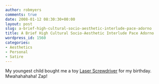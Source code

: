 ```yaml
---
author: robmyers
comments: true
date: 2008-01-12 08:30:30+00:00
layout: post
slug: a-brief-high-cultural-socio-aesthetic-interlude-pace-adorno
title: A Brief High Cultural Socio-Aesthetic Interlude Pace Adorno
wordpress_id: 1560
categories:
- Aesthetics
- Personal
- Satire
---
```


My youngest child bought me a toy [Laser Screwdriver](http://www.bbc.co.uk/doctorwho/gallery/concept_2007/51.shtml) for my birthday. Mwahahahaha! Zap!  


